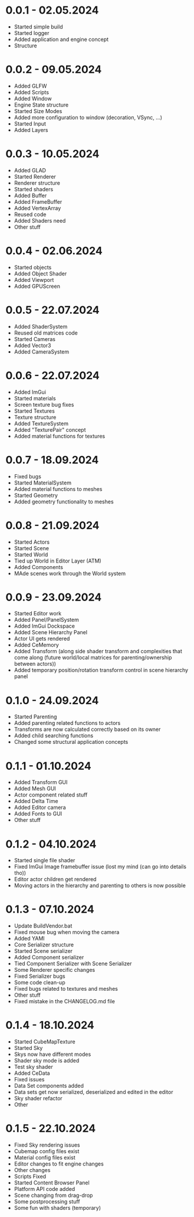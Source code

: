 # 0.0.1 - 02.05.2024

- Started simple build
- Started logger
- Added application and engine concept
- Structure

# 0.0.2 - 09.05.2024

- Added GLFW
- Added Scripts
- Added Window
- Engine State structure
- Started Size Modes
- Added more configuration to window (decoration, VSync, ...)
- Started Input
- Added Layers

# 0.0.3 - 10.05.2024

- Added GLAD
- Started Renderer
- Renderer structure
- Started shaders
- Added Buffer
- Added FrameBuffer
- Added VertexArray
- Reused code
- Added Shaders need
- Other stuff

# 0.0.4 - 02.06.2024

- Started objects
- Added Object Shader
- Added Viewport
- Added GPUScreen

# 0.0.5 - 22.07.2024

- Added ShaderSystem
- Reused old matrices code
- Started Cameras
- Added Vector3
- Added CameraSystem

# 0.0.6 - 22.07.2024

- Added ImGui
- Started materials
- Screen texture bug fixes
- Started Textures
- Texture structure
- Added TextureSystem
- Added "TexturePair" concept
- Added material functions for textures

# 0.0.7 - 18.09.2024

- Fixed bugs
- Started MaterialSystem
- Added material functions to meshes
- Started Geometry
- Added geometry functionality to meshes

# 0.0.8 - 21.09.2024

- Started Actors
- Started Scene
- Started World
- Tied up World in Editor Layer (ATM)
- Added Components
- MAde scenes work through the World system

# 0.0.9 - 23.09.2024

- Started Editor work
- Added Panel/PanelSystem
- Added ImGui Dockspace
- Added Scene Hierarchy Panel
- Actor UI gets rendered
- Added CeMemory
- Added Transform (along side shader transform and complexities that come along (future world/local matrices for parenting/ownership between actors))
- Added temporary position/rotation transform control in scene hierarchy panel

# 0.1.0 - 24.09.2024

- Started Parenting
- Added parenting related functions to actors
- Transforms are now calculated correctly based on its owner
- Added child searching functions
- Changed some structural application concepts

# 0.1.1 - 01.10.2024

- Added Transform GUI
- Added Mesh GUI
- Actor component related stuff
- Added Delta Time
- Added Editor camera
- Added Fonts to GUI
- Other stuff

# 0.1.2 - 04.10.2024

- Started single file shader
- Fixed ImGui Image framebuffer issue (lost my mind (can go into details tho))
- Editor actor children get rendered
- Moving actors in the hierarchy and parenting to others is now possible

# 0.1.3 - 07.10.2024

- Update BuildVendor.bat
- Fixed mouse bug when moving the camera
- Added YAMl
- Core Serializer structure
- Started Scene serializer
- Added Component serializer
- Tied Component Serializer with Scene Serializer
- Some Renderer specific changes
- Fixed Serializer bugs
- Some code clean-up
- Fixed bugs related to textures and meshes
- Other stuff
- Fixed mistake in the CHANGELOG.md file

# 0.1.4 - 18.10.2024

- Started CubeMapTexture
- Started Sky
- Skys now have different modes
- Shader sky mode is added
- Test sky shader
- Added CeData
- Fixed issues
- Data Set components added
- Data sets get now serialized, deserialized and edited in the editor
- Sky shader refactor
- Other

# 0.1.5 - 22.10.2024

- Fixed Sky rendering issues
- Cubemap config files exist
- Material config files exist
- Editor changes to fit engine changes
- Other changes
- Scripts Fixed
- Started Content Browser Panel
- Platform API code added
- Scene changing from drag-drop
- Some postprocessing stuff
- Some fun with shaders (temporary)